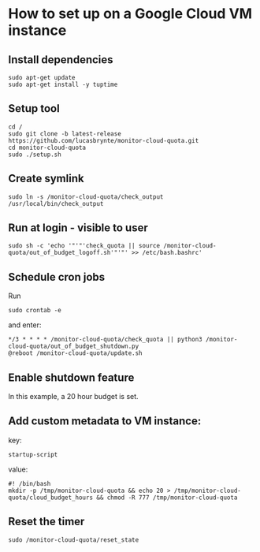 # How to set up on a Google Cloud VM instance

## Install dependencies
```
sudo apt-get update
sudo apt-get install -y tuptime
```

## Setup tool
```
cd /
sudo git clone -b latest-release https://github.com/lucasbrynte/monitor-cloud-quota.git
cd monitor-cloud-quota
sudo ./setup.sh
```

## Create symlink
```
sudo ln -s /monitor-cloud-quota/check_output /usr/local/bin/check_output
```

## Run at login - visible to user
```
sudo sh -c 'echo '"'"'check_quota || source /monitor-cloud-quota/out_of_budget_logoff.sh'"'"' >> /etc/bash.bashrc'
```

## Schedule cron jobs
Run
```
sudo crontab -e
```
and enter:
```
*/3 * * * * /monitor-cloud-quota/check_quota || python3 /monitor-cloud-quota/out_of_budget_shutdown.py
@reboot /monitor-cloud-quota/update.sh
```

## Enable shutdown feature
In this example, a 20 hour budget is set.
## Add custom metadata to VM instance:
key:
```
startup-script
```
value:
```
#! /bin/bash
mkdir -p /tmp/monitor-cloud-quota && echo 20 > /tmp/monitor-cloud-quota/cloud_budget_hours && chmod -R 777 /tmp/monitor-cloud-quota
```

## Reset the timer
```
sudo /monitor-cloud-quota/reset_state
```
